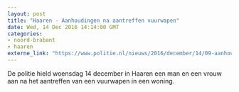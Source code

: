 ```yaml
---
layout: post
title: "Haaren - Aanhoudingen na aantreffen vuurwapen"
date: Wed, 14 Dec 2016 14:14:00 GMT
categories: 
- noord-brabant 
- haaren 
externe_link: "https://www.politie.nl/nieuws/2016/december/14/09-aanhoudingen-na-aantreffen-vuurwapen.html"
---
```


De politie hield woensdag 14 december in Haaren een man en een vrouw aan na het aantreffen van een vuurwapen in een woning.
